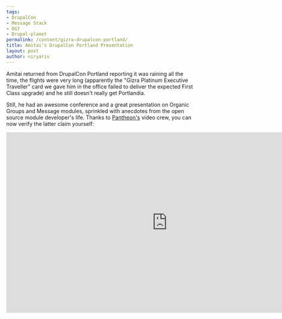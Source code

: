```yaml
---
tags:
- DrupalCon
- Message Stack
- OG7
- Drupal-planet
permalink: /content/gizra-drupalcon-portland/
title: Amitai's DrupalCon Portland Presentation
layout: post
author: niryariv
---
```

Amitai returned from DrupalCon Portland reporting it was raining all the time, the flights were very long (apparently the "Gizra Platinum Executive Traveller" card we gave him in the office failed to deliver the expected First Class upgrade) and he still doesn't really get Portlandia.

Still, he had an awesome conference and a great presentation on Organic Groups and Message modules, sprinkled with anecdotes from the open source module developer's life. Thanks to [Pantheon's](https://www.getpantheon.com/blog/drupalcon-portland-video-amitai-burstein-organic-groups-message) video crew, you can now verify the latter claim yourself:

<iframe width="853" height="480" src="http://www.youtube.com/embed/XglUUroifsg" frameborder="0" allowfullscreen></iframe>
